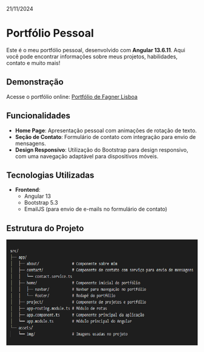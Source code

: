 21/11/2024

# Portfólio Pessoal

Este é o meu portfólio pessoal, desenvolvido com **Angular 13.6.11**. Aqui você pode encontrar informações sobre meus projetos, habilidades, contato e muito mais!

## Demonstração

Acesse o portfólio online: [Portfólio de Fagner Lisboa](https://fagnerlisboa.github.io/portfolio-website/)

## Funcionalidades

- **Home Page**: Apresentação pessoal com animações de rotação de texto.
- **Seção de Contato**: Formulário de contato com integração para envio de mensagens.
- **Design Responsivo**: Utilização do Bootstrap para design responsivo, com uma navegação adaptável para dispositivos móveis.

## Tecnologias Utilizadas

- **Frontend**:
  - Angular 13
  - Bootstrap 5.3
  - EmailJS (para envio de e-mails no formulário de contato)

## Estrutura do Projeto

![Print do Portfólio](src/assets/img/screenshot.png)

